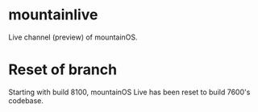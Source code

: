 # mountainlive
Live channel (preview) of mountainOS.

# Reset of branch
Starting with build 8100, mountainOS Live has been reset to build 7600's codebase.
